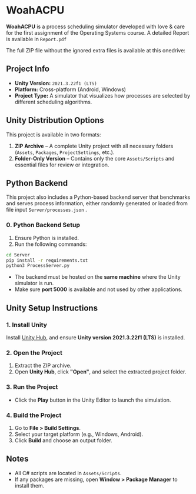 # WoahACPU

**WoahACPU** is a process scheduling simulator developed with love & care for the first assignment of the Operating Systems course.
A detailed Report is available in `Report.pdf`

The full ZIP file without the ignored extra files is available at this onedrive:


## Project Info

* **Unity Version:** `2021.3.22f1 (LTS)`
* **Platform:** Cross-platform (Android, Windows)
* **Project Type:** A simulator that visualizes how processes are selected by different scheduling algorithms.

## Unity Distribution Options

This project is available in two formats:

1. **ZIP Archive** – A complete Unity project with all necessary folders (`Assets`, `Packages`, `ProjectSettings`, etc.).
2. **Folder-Only Version** – Contains only the core `Assets/Scripts` and essential files for review or integration.

## Python Backend

This project also includes a Python-based backend server that benchmarks and serves process information, either randomly generated or loaded from file input `Server/processes.json` .

### 0. Python Backend Setup

1. Ensure Python is installed.
2. Run the following commands:

```bash
cd Server
pip install -r requirements.txt
python3 ProcessServer.py
```

* The backend must be hosted on the **same machine** where the Unity simulator is run.
* Make sure **port 5000** is available and not used by other applications.

## Unity Setup Instructions

### 1. Install Unity

Install [Unity Hub](https://unity.com/download), and ensure **Unity version 2021.3.22f1 (LTS)** is installed.

### 2. Open the Project

1. Extract the ZIP archive.
2. Open **Unity Hub**, click **"Open"**, and select the extracted project folder.

### 3. Run the Project

* Click the **Play** button in the Unity Editor to launch the simulation.

### 4. Build the Project

1. Go to **File > Build Settings**.
2. Select your target platform (e.g., Windows, Android).
3. Click **Build** and choose an output folder.

## Notes

* All C# scripts are located in `Assets/Scripts`.
* If any packages are missing, open **Window > Package Manager** to install them.
